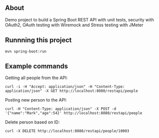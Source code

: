 ## About
Demo project to build a Spring Boot REST API with unit tests, security with OAuth2, OAuth testing with Wiremock and Stress testing 
with JMeter

## Runnning this project
```
mvn spring-boot:run
```

## Example commands

Getting all people from the API:
```
curl -i -H "Accept: application/json" -H "Content-Type: application/json" -X GET http://localhost:8080/restapi/people
```

Posting new person to the API:
```
curl -H "Content-Type: application/json" -X POST -d '{"name":"Mark","age":54}' http://localhost:8080/restapi/people
```

Delete person based on ID:
```
curl -X DELETE http://localhost:8080/restapi/people/10003
